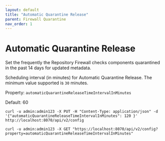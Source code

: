 ```yaml
---
layout: default
title: "Automatic Quarantine Release"
parent: Firewall Quarantine
nav_order: 1
---
```


# Automatic Quarantine Release

Set the frequently the Repository Firewall checks components quarantined in the past 14 days for updated metadata.

Scheduling interval (in minutes) for Automatic Quarantine Release. The minimum value supported is `30` minutes.

Property: `automaticQuarantineReleaseTimeIntervalInMinutes`

Default: 60

```
curl -u admin:admin123 -X PUT -H "Content-Type: application/json" -d '{"automaticQuarantineReleaseTimeIntervalInMinutes": 120 }' http://localhost:8070/api/v2/config

curl -u admin:admin123 -X GET "https://localhost:8070/api/v2/config?property=automaticQuarantineReleaseTimeIntervalInMinutes"
```
